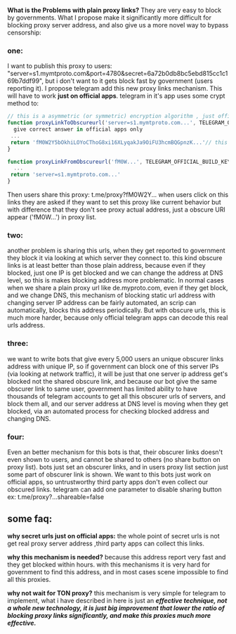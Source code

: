 **What is the Problems with plain proxy links?** They are very easy to block by governments.
What I propose make it significantly more difficult for blocking proxy server address, and also give us a more novel way to bypass censorship:

### one:

I want to publish this proxy to users: "server=s1.mymtproto.com&port=4780&secret=6a72b0db8bc5ebd815cc1c169b7ddf99", but i don't want to it gets block fast by government (users reporting it).
I propose telegram add this new proxy links mechanism. This will have to work **just on official apps**.
telegram in it's app uses some crypt method to:
```javascript
// this is a asymmetric (or symmetric) encryption algorithm , just offical clients has this key 
function proxyLinkToObscureurl('server=s1.mymtproto.com...', TELEGRAM_OFFICIAL_BUILD_KEY){
  give correct answer in official apps only
 ...
 return 'fM0W2Y5bOkhiLOYoCThoG8xi16XLyqakJa9OiFU3hcmBQGpnzK...'// this is obscured url of proxy
}

function proxyLinkFromObscureurl('fM0W...', TELEGRAM_OFFICIAL_BUILD_KEY) {
  ...
 return 'server=s1.mymtproto.com...'
}
```
Then users share this proxy: t.me/proxy?fM0W2Y...
when users click on this links they are asked if they want to set this proxy like current behavior but with difference that they don't see proxy actual address, just a obscure URl appear ('fM0W...') in proxy list.

### two:
another problem is sharing this urls, when they get reported to government they block it via looking at which server they connect to. this kind obscure links is at least better than those plain address, because even if they blocked, just one IP is get blocked and we can change the address at DNS level, so this is makes blocking address more problematic. In normal cases when we share a plain proxy url like de.myproto.com, even if they get block, and we change DNS, this mechanism of blocking static url address with changing server IP address can be fairly automated, an scrip can automatically, blocks this address periodically. But with obscure urls, this is much more harder, because only official telegram apps can decode this real urls address.

### three:
we want to write bots that give every 5,000 users an unique obscurer links address with unique IP, so if government can block one of this server IPs (via looking at network traffic), it will be just that one server ip address get's blocked not the shared obscure link, and because our bot give the same obscurer link to same user, government has limited ability to have thousands of telegram accounts to get all this obscurer urls of servers, and block them all, and our server address at DNS level is moving when they get blocked, via an automated process for checking blocked address and changing DNS.

### four:
Even an better mechanism for this bots is that, their obscurer links doesn't even shown to users, and cannot be shared to others (no share button on proxy list). bots just set an obscurer links, and in users proxy list section just some part of obscurer link is shown.
We want to this bots just work on official apps, so untrustworthy third party apps don't even collect our obscured links.
telegram can add one parameter to disable sharing button ex: t.me/proxy?...shareable=false

## some faq:
**why secret urls just on official apps:**
the whole point of secret urls is not get real proxy server address ,third party apps can collect this links.

**why this mechanism is needed?**
because this address report very fast and they get blocked within hours. with this mechanisms it is very hard for government to find this address, and in most cases scene impossible to find all this proxies.

**why not wait for TON proxy?**
this mechanism is very simple for telegram to implement, what i have described in here is just an _**effective technique, not a whole new technology, it is just big improvement that lower the ratio of blocking proxy links significantly, and make this proxies much more effective.**_
